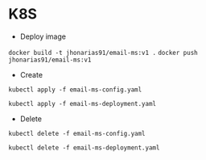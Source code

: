 # K8S
- Deploy image

```docker build -t jhonarias91/email-ms:v1 .```
```docker push jhonarias91/email-ms:v1```

- Create

```kubectl apply -f email-ms-config.yaml```

```kubectl apply -f email-ms-deployment.yaml```

- Delete

```kubectl delete -f email-ms-config.yaml```

```kubectl delete -f email-ms-deployment.yaml```


